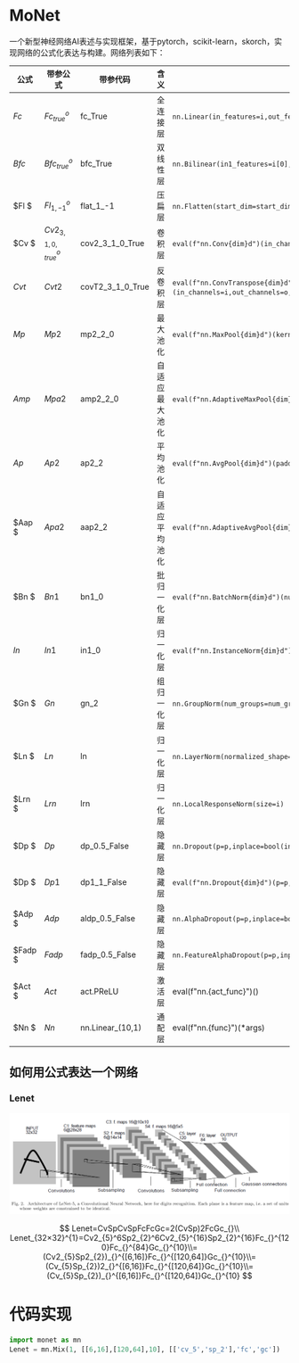# MoNet

一个新型神经网络AI表述与实现框架，基于pytorch，scikit-learn，skorch，实现网络的公式化表达与构建。网络列表如下：

| 公式        | 带参公式               | 带参代码         | 含义           | 实现$$                                                                                                                            |
| ----------- | ---------------------- | ---------------- | -------------- | --------------------------------------------------------------------------------------------------------------------------------- |
| $Fc$      | $Fc_{true}^{o}$      | fc_True          | 全连接层       | `nn.Linear(in_features=i,out_features=o,bias=bias)`                                                                             |
| $Bfc$     | $Bfc_{true}^{o}$     | bfc_True         | 双线性层       | `nn.Bilinear(in1_features=i[0],in2_features=i[1],out_features=o,bias=bias)`                                                     |
| $Fl   $   | $Fl_{1,-1}^o$        | flat_1_-1        | 压扁层         | `nn.Flatten(start_dim=start_dim,end_dim=end_dim)`                                                                               |
| $Cv     $ | $Cv2_{3,1,0,true}^o$ | cov2_3_1_0_True  | 卷积层         | `eval(f"nn.Conv{dim}d")(in_channels=i,out_channels=o,kernel_size=kernel_size,`                                                  |
| $Cvt$     | $Cvt2$               | covT2_3_1_0_True | 反卷积层       | `eval(f"nn.ConvTranspose{dim}d")(in_channels=i,out_channels=o,kernel_size=kernel_size,stride=stride,padding=padding,bias=bias)` |
| $Mp$      | $Mp2$                | mp2_2_0          | 最大池化       | `eval(f"nn.MaxPool{dim}d")(kernel_size=kernel_size,padding=padding)`                                                            |
| $Amp$     | $Mpa2$               | amp2_2_0         | 自适应最大池化 | `eval(f"nn.AdaptiveMaxPool{dim}d")(kernel_size=kernel_size,padding=padding)`                                                    |
| $Ap$      | $Ap2$                | ap2_2            | 平均池化       | `eval(f"nn.AvgPool{dim}d")(padding=padding)`                                                                                    |
| $Aap $    | $Apa2$               | aap2_2           | 自适应平均池化 | `eval(f"nn.AdaptiveAvgPool{dim}d")(padding=padding)`                                                                            |
| $Bn  $    | $Bn1$                | bn1_0            | 批归一化层     | `eval(f"nn.BatchNorm{dim}d")(num_features=i if num_features==0else num_features)`                                               |
| $In$      | $In1$                | in1_0            | 归一化层       | `eval(f"nn.InstanceNorm{dim}d")(num_features=i if num_features==0else num_features)`                                            |
| $Gn   $   | $Gn$                 | gn_2             | 组归一化层     | `nn.GroupNorm(num_groups=num_groups,num_channels=i)`                                                                            |
| $Ln $     | $Ln$                 | ln               | 归一化层       | `nn.LayerNorm(normalized_shape=i)`                                                                                              |
| $Lrn   $  | $Lrn$                | lrn              | 归一化层       | `nn.LocalResponseNorm(size=i)`                                                                                                  |
| $Dp    $  | $Dp$                 | dp_0.5_False     | 隐藏层         | `nn.Dropout(p=p,inplace=bool(inplace))`                                                                                         |
| $Dp   $   | $Dp1$                | dp1_1_False      | 隐藏层         | `eval(f"nn.Dropout{dim}d")(p=p,inplace=bool(inplace))`                                                                          |
| $Adp    $ | $Adp$                | aldp_0.5_False   | 隐藏层         | `nn.AlphaDropout(p=p,inplace=bool(inplace))`                                                                                    |
| $Fadp  $  | $Fadp$               | fadp_0.5_False   | 隐藏层         | `nn.FeatureAlphaDropout(p=p,inplace=bool(inplace))`                                                                             |
| $Act  $   | $Act$                | act.PReLU        | 激活层         | eval(f"nn.{act_func}")()                                                                                                          |
| $Nn $     | $Nn$                 | nn.Linear_(10,1) | 通配层         | eval(f"nn.{func}")(*args)                                                                                                         |

## 如何用公式表达一个网络

### Lenet

![1700822677574](image/README/1700822677574.png)

$$
Lenet=CvSpCvSpFcFcGc=2(CvSp)2FcGc_{}\\
Lenet_{32×32}^{1}=Cv2_{5}^6Sp2_{2}^6Cv2_{5}^{16}Sp2_{2}^{16}Fc_{}^{120}Fc_{}^{84}Gc_{}^{10}\\=(Cv2_{5}Sp2_{2})_{}^{[6,16]}Fc_{}^{[120,64]}Gc_{}^{10}\\=(Cv_{5}Sp_{2})2_{}^{[6,16]}Fc_{}^{[120,64]}Gc_{}^{10}\\=(Cv_{5}Sp_{2})_{}^{[6,16]}Fc_{}^{[120,64]}Gc_{}^{10}
$$



# 代码实现

```python
import monet as mn
Lenet = mn.Mix(1, [[6,16],[120,64],10], [['cv_5','sp_2'],'fc','gc'])
```
